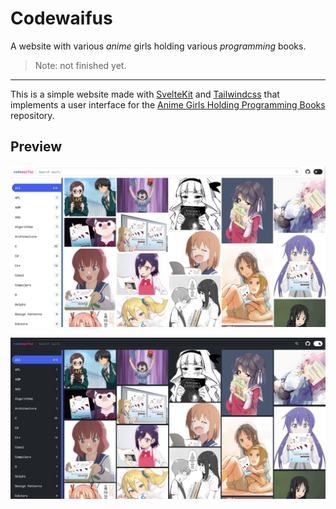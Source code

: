 # Codewaifus

A website with various *anime* girls holding various *programming* books.

> Note: not finished yet.

---

This is a simple website made with [SvelteKit](https://kit.svelte.dev) 
and [Tailwindcss](https://tailwindcss.com) that implements a user interface 
for the [Anime Girls Holding Programming Books](https://github.com/cat-milk/Anime-Girls-Holding-Programming-Books) repository.

## Preview

![Codewaifus UI](preview/codewaifus.png)


![Codewaifus UI Dark Mode](preview/codewaifus-darkmode.png)

